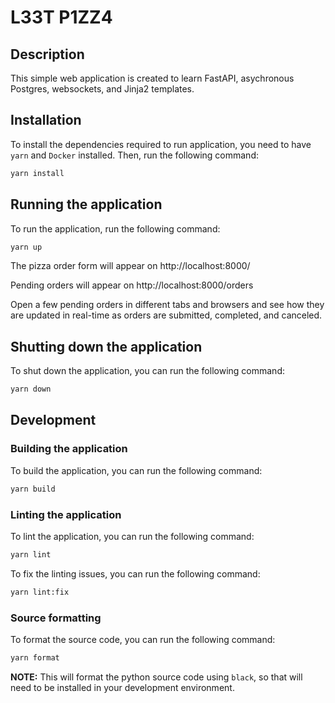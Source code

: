 # L33T P1ZZ4

## Description

This simple web application is created to learn FastAPI, asychronous Postgres, websockets, and Jinja2 templates.

## Installation

To install the dependencies required to run application, you need to have `yarn` and `Docker` installed. Then, run the
following command:

```bash
yarn install
```

## Running the application

To run the application, run the following command:

```bash
yarn up
```

The pizza order form will appear on http://localhost:8000/

Pending orders will appear on http://localhost:8000/orders

Open a few pending orders in different tabs and browsers and see how they are updated in real-time as orders are
submitted, completed, and canceled.

## Shutting down the application

To shut down the application, you can run the following command:

```bash
yarn down
```

## Development

### Building the application

To build the application, you can run the following command:

```bash
yarn build
```

### Linting the application

To lint the application, you can run the following command:

```bash
yarn lint
```

To fix the linting issues, you can run the following command:

```bash
yarn lint:fix
```

### Source formatting

To format the source code, you can run the following command:

```bash
yarn format
```
**NOTE:** This will format the python source code using `black`, so that will need to be installed in your development
environment.
